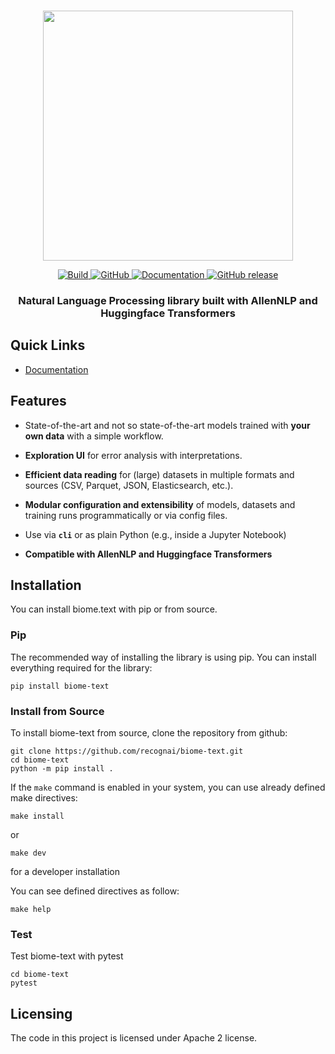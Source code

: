 <p align="center">
    <br>
    <img src="https://github.com/recognai/biome-text/raw/master/docs/biome_text_logo_for_readme.png" width="400"/>
    <br>
<p>
<p align="center">
    <a href="https://travis-ci.org/recognai/biome-text">
        <img alt="Build" src="https://travis-ci.org/recognai/biome-text.svg?branch=master">
    </a>
    <a href="https://github.com/recognai/biome-text/blob/master/LICENSE.txt">
        <img alt="GitHub" src="https://img.shields.io/github/license/recognai/biome-text.svg?color=blue">
    </a>
    <a href="https://www.recogn.ai/biome-text/index.html">
        <img alt="Documentation" src="https://img.shields.io/website/http/www.recogn.ai/biome-text/index.html.svg?down_color=red&down_message=offline&up_message=online">
    </a>
    <a href="https://github.com/recognai/biome-text/releases">
        <img alt="GitHub release" src="https://img.shields.io/github/release/recognai/biome-text.svg">
    </a>
</p>

<h3 align="center">
<p>Natural Language Processing library built with AllenNLP and Huggingface Transformers
</h3>

## Quick Links

- [Documentation](https://www.recogn.ai/biome-text/documentation/)


## Features

* State-of-the-art and not so state-of-the-art models trained with **your own data** with a simple workflow.

* **Exploration UI** for error analysis with interpretations.

* **Efficient data reading** for (large) datasets in multiple formats and sources (CSV, Parquet, JSON, Elasticsearch, etc.).

* **Modular configuration and extensibility** of models, datasets and training runs programmatically or via config files.

* Use via **`cli`** or as plain Python (e.g., inside a Jupyter Notebook)

* **Compatible with AllenNLP and Huggingface Transformers**

## Installation

You can install biome.text with pip or from source.


### Pip


The recommended way of installing the library is using pip. You can install everything required for the library:

```shell
pip install biome-text
```

### Install from Source
To install biome-text from source, clone the repository from github:

````shell
git clone https://github.com/recognai/biome-text.git
cd biome-text
python -m pip install .
````

If the `make` command is enabled in your system, you can use already defined make directives:

````shell
make install
````  

or 
````shell
make dev
````
for a developer installation

You can see defined directives as follow:
````shell script
make help
````

### Test
Test biome-text with pytest

````shell script
cd biome-text
pytest
````

## Licensing

The code in this project is licensed under Apache 2 license.
